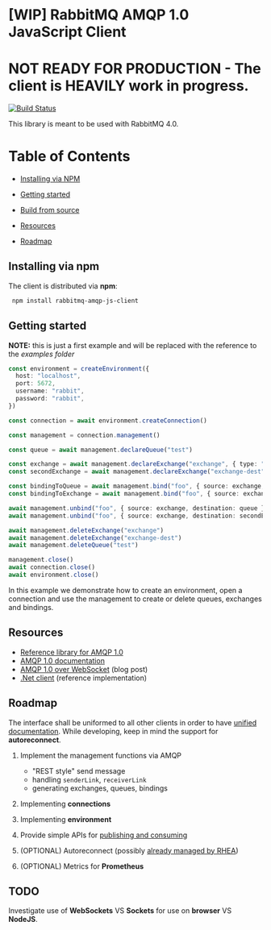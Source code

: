# [WIP] RabbitMQ AMQP 1.0 JavaScript Client

# NOT READY FOR PRODUCTION - The client is HEAVILY work in progress.

[![Build Status](https://github.com/coders51/rabbitmq-amqp-js-client/actions/workflows/main.yml/badge.svg)](https://github.com/coders51/rabbitmq-amqp-js-client/actions)

This library is meant to be used with RabbitMQ 4.0.

# Table of Contents

- [Installing via NPM](#installing-via-npm)

- [Getting started](#getting-started)

- [Build from source](#build-from-source)

- [Resources](#resources)

- [Roadmap](#roadmap)

## Installing via npm

The client is distributed via **npm**:

```bash
 npm install rabbitmq-amqp-js-client
```

## Getting started

**NOTE:** this is just a first example and will be replaced with the reference to the _examples folder_

```typescript
const environment = createEnvironment({
  host: "localhost",
  port: 5672,
  username: "rabbit",
  password: "rabbit",
})

const connection = await environment.createConnection()

const management = connection.management()

const queue = await management.declareQueue("test")

const exchange = await management.declareExchange("exchange", { type: "topic" })
const secondExchange = await management.declareExchange("exchange-dest", { type: "topic" })

const bindingToQueue = await management.bind("foo", { source: exchange, destination: queue })
const bindingToExchange = await management.bind("foo", { source: exchange, destination: secondExchange })

await management.unbind("foo", { source: exchange, destination: queue })
await management.unbind("foo", { source: exchange, destination: secondExchange })

await management.deleteExchange("exchange")
await management.deleteExchange("exchange-dest")
await management.deleteQueue("test")

management.close()
await connection.close()
await environment.close()
```

In this example we demonstrate how to create an environment, open a connection and use the management to create
or delete queues, exchanges and bindings.

## Resources

- [Reference library for AMQP 1.0](https://github.com/amqp/rhea)
- [AMQP 1.0 documentation](https://www.rabbitmq.com/docs/amqp)
- [AMQP 1.0 over WebSocket](https://www.rabbitmq.com/blog/2025/04/16/amqp-websocket) (blog post)
- [.Net client](https://github.com/rabbitmq/rabbitmq-amqp-dotnet-client) (reference implementation)

## Roadmap

The interface shall be uniformed to all other clients in order to have [unified documentation](https://www.rabbitmq.com/client-libraries/amqp-client-libraries). While developing, keep in mind the support for **autoreconnect**.

1. Implement the management functions via AMQP

   - "REST style" send message
   - handling `senderLink`, `receiverLink`
   - generating exchanges, queues, bindings

2. Implementing **connections**

3. Implementing **environment**

4. Provide simple APIs for [publishing and consuming](https://www.rabbitmq.com/client-libraries/amqp-client-libraries#publishing)

5. (OPTIONAL) Autoreconnect (possibly [already managed by RHEA](https://github.com/amqp/rhea/blob/main/examples/reconnect/client.js))

6. (OPTIONAL) Metrics for **Prometheus**

## TODO

Investigate use of **WebSockets** VS **Sockets** for use on **browser** VS **NodeJS**.

